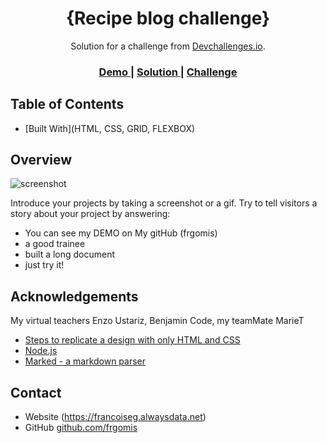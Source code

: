<!-- Please update value in the {}  -->

<h1 align="center">{Recipe blog challenge}</h1>

<div align="center">
   Solution for a challenge from  <a href="http://devchallenges.io" target="_blank">Devchallenges.io</a>.
</div>

<div align="center">
  <h3>
    <a href="https://{https://frgomis.github.io/_challenge_recipe_page/}">
      Demo
    </a>
    <span> | </span>
    <a href="https://{https://frgomis.github.io/_challenge_recipe_page/}">
      Solution
    </a>
    <span> | </span>
    <a href="https://{your-url-to-the-challenge}">
      Challenge
    </a>
  </h3>
</div>

<!-- TABLE OF CONTENTS -->

## Table of Contents

- [Built With](HTML, CSS, GRID, FLEXBOX)


<!-- OVERVIEW -->

## Overview

![screenshot](assets/design/cheesecake_challenge)

Introduce your projects by taking a screenshot or a gif. Try to tell visitors a story about your project by answering:

- You can see my DEMO on My gitHub (frgomis)
- a good trainee
- built a long document
- just try it!



## Acknowledgements
My virtual teachers Enzo Ustariz, Benjamin Code, my teamMate MarieT

<!-- This section should list any articles or add-ons/plugins that helps you to complete the project. This is optional but it will help you in the future. For exmpale -->

- [Steps to replicate a design with only HTML and CSS](https://devchallenges-blogs.web.app/how-to-replicate-design/)
- [Node.js](https://nodejs.org/)
- [Marked - a markdown parser](https://github.com/chjj/marked)

## Contact

- Website (https://francoiseg.alwaysdata.net)
- GitHub [github.com/frgomis](https://github.com/frgomis)


